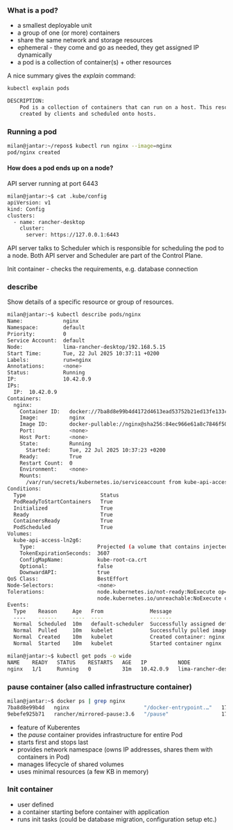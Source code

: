 ### What is a pod?

- a smallest deployable unit
- a group of one (or more) containers
- share the same network and storage resources
- ephemeral - they come and go as needed, they get assigned IP dynamically
- a pod is a collection of container(s) + other resources

A nice summary gives the _explain_ command:

```bash
kubectl explain pods

DESCRIPTION:
    Pod is a collection of containers that can run on a host. This resource is
    created by clients and scheduled onto hosts.
```

### Running a pod

```bash
milan@jantar:~/repos$ kubectl run nginx --image=nginx
pod/nginx created
```


#### How does a pod ends up on a node?

API server running at port 6443

```bash
milan@jantar:~$ cat .kube/config
apiVersion: v1
kind: Config
clusters:
  - name: rancher-desktop
    cluster:
      server: https://127.0.0.1:6443
```

API server talks to Scheduler which is responsible for scheduling the pod to a node.
Both API server and Scheduler are part of the Control Plane.

Init container - checks the requirements, e.g. database connection

### describe

Show details of a specific resource or group of resources.

```bash
milan@jantar:~$ kubectl describe pods/nginx
Name:             nginx
Namespace:        default
Priority:         0
Service Account:  default
Node:             lima-rancher-desktop/192.168.5.15
Start Time:       Tue, 22 Jul 2025 10:37:11 +0200
Labels:           run=nginx
Annotations:      <none>
Status:           Running
IP:               10.42.0.9
IPs:
  IP:  10.42.0.9
Containers:
  nginx:
    Container ID:   docker://7ba8d8e99b4d4172d4613ead53752b21ed13fe133c96c571d247102e35125f04
    Image:          nginx
    Image ID:       docker-pullable://nginx@sha256:84ec966e61a8c7846f509da7eb081c55c1d56817448728924a87ab32f12a72fb
    Port:           <none>
    Host Port:      <none>
    State:          Running
      Started:      Tue, 22 Jul 2025 10:37:23 +0200
    Ready:          True
    Restart Count:  0
    Environment:    <none>
    Mounts:
      /var/run/secrets/kubernetes.io/serviceaccount from kube-api-access-ln2g6 (ro)
Conditions:
  Type                        Status
  PodReadyToStartContainers   True
  Initialized                 True
  Ready                       True
  ContainersReady             True
  PodScheduled                True
Volumes:
  kube-api-access-ln2g6:
    Type:                    Projected (a volume that contains injected data from multiple sources)
    TokenExpirationSeconds:  3607
    ConfigMapName:           kube-root-ca.crt
    Optional:                false
    DownwardAPI:             true
QoS Class:                   BestEffort
Node-Selectors:              <none>
Tolerations:                 node.kubernetes.io/not-ready:NoExecute op=Exists for 300s
                             node.kubernetes.io/unreachable:NoExecute op=Exists for 300s
Events:
  Type    Reason     Age   From               Message
  ----    ------     ----  ----               -------
  Normal  Scheduled  10m   default-scheduler  Successfully assigned default/nginx to lima-rancher-desktop                      Normal  Pulling    10m   kubelet            Pulling image "nginx"
  Normal  Pulled     10m   kubelet            Successfully pulled image "nginx" in 9.949s (9.949s including waiting). Image size: 192231837 bytes.
  Normal  Created    10m   kubelet            Created container: nginx
  Normal  Started    10m   kubelet            Started container nginx
```

```bash
milan@jantar:~$ kubectl get pods -o wide
NAME    READY   STATUS    RESTARTS   AGE   IP          NODE                   NOMINATED NODE   READINESS GATES
nginx   1/1     Running   0          31m   10.42.0.9   lima-rancher-desktop   <none>           <none>
```

### pause container (also called infrastructure container)

```bash
milan@jantar:~$ docker ps | grep nginx
7ba8d8e99b4d   nginx                        "/docker-entrypoint.…"   17 minutes ago   Up 17 minutes             k8s_nginx_nginx_default_8dd4f629-e0c6-4886-9788-e8ceeaa65f23_0
9ebefe925b71   rancher/mirrored-pause:3.6   "/pause"                 17 minutes ago   Up 17 minutes             k8s_POD_nginx_default_8dd4f629-e0c6-4886-9788-e8ceeaa65f23_0
```

- feature of Kuberentes
- the _pause_ container provides infrastructure for entire Pod
- starts first and stops last
- provides network namespace (owns IP addresses, shares them with containers in Pod)
- manages lifecycle of shared volumes
- uses minimal resources (a few KB in memory)

### Init container

- user defined
- a container starting before container with application
- runs init tasks (could be database migration, configuration setup etc.)